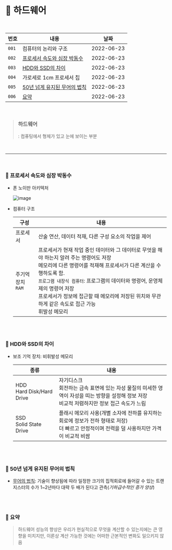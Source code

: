 # :triangular_flag_on_post: 하드웨어
<br/>

| 번호 | 내용 | 날짜 |
| --- | --- | --- |
| `001` | 컴퓨터의 논리와 구조 | 2022-06-23 |
| `002` | [프로세서 속도와 심장 박동수](#pushpin-프로세서-속도와-심장-박동수) | 2022-06-23 |
| `003` | [HDD와 SSD의 차이](#pushpin-hdd와-ssd의-차이) | 2022-06-23 |
| `004` | 가로세로 1cm 프로세서 칩 | 2022-06-23 |
| `005` | [50년 넘게 유지된 무어의 법칙](#pushpin-50년-넘게-유지된-무어의-법칙) | 2022-06-23 |
| `006` | [요약](#pushpin-요약) | 2022-06-23 |

<br/>

> ### 하드웨어
> : 컴퓨팅에서 형체가 있고 눈에 보이는 부분

<br/>

---
<br/>

### :pushpin: 프로세서 속도와 심장 박동수
* 폰 노이만 아키텍처

  ![image](https://user-images.githubusercontent.com/42609725/175309575-8117e6d3-0dc1-4752-a4a9-b2e375b8cdd8.png)


* 컴퓨터 구조

  | 구성 | 내용 |
  | --- | --- |
  | 프로세서 | 산술 연산, 데이터 적재, 다른 구성 요소의 작업을 제어 |
  | 주기억장치<br/>`RAM` | 프로세서가 현재 작업 중인 데이터와 그 데이터로 무엇을 해야 하는지 알려 주는 명령어도 저장<br/>메모리에 다른 명령어를 적재해 프로세서가 다른 계산을 수행하도록 함.<br/>`프로그램 내장식 컴퓨터`: 프로그램의 데이터와 명령어, 운영체제의 명령어 저장<br/>프로세서가 정보에 접근할 때 메모리에 저장된 위치와 무관하게 같은 속도로 접근 가능<br/>휘발성 메모리

<br/><br/>

### :pushpin: HDD와 SSD의 차이
* 보조 기억 장치: 비휘발성 메모리
  
  | 종류 | 내용 |
  | --- | --- |
  | HDD<br/>Hard Disk/Hard Drive | 자기디스크<br/>회전하는 금속 표면에 있는 자성 물질의 미세한 영역이 자성을 띠는 방향을 설정해 정보 저장<br/>비교적 저렴하지만 정보 접근 속도가 느림 |
  | SSD<br/>Solid State Drive | 플래시 메모리 사용(개별 소자에 전하를 유지하는 회로에 정보가 전하 형태로 저장)<br/> 더 빠르고 안정적이며 전력을 덜 사용하지만 가격이 비교적 비쌈 |

<br/><br/>

### :pushpin: 50년 넘게 유지된 무어의 법칙
* [무어의 법칙](https://www.nnpc.re.kr/bbs/board.php?bo_table=02_01_02&wr_id=70): 기술이 향상됨에 따라 일정한 크기의 집적회로에 들어갈 수 있는 트랜지스터의 수가 1~2년마다 대략 두 배가 된다고 관측(*기하급수적인 증가 양상*)

<br/><br/>

### :pushpin: 요약
> 하드웨어 성능의 향상은 우리가 현실적으로 무엇을 계산할 수 있는지에는 큰 영향을 미치지만, 이론상 계산 가능한 것에는 어떠한 근본적인 변화도 일으키지 않음
